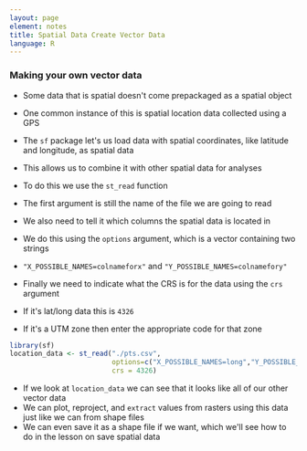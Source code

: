 ```yaml
---
layout: page
element: notes
title: Spatial Data Create Vector Data
language: R
--- 
```


### Making your own vector data

* Some data that is spatial doesn't come prepackaged as a spatial object
* One common instance of this is spatial location data collected using a GPS
* The `sf` package let's us load data with spatial coordinates, like latitude and longitude, as spatial data
* This allows us to combine it with other spatial data for analyses

* To do this we use the `st_read` function
* The first argument is still the name of the file we are going to read
* We also need to tell it which columns the spatial data is located in
* We do this using the `options` argument, which is a vector containing two strings
* `"X_POSSIBLE_NAMES=colnameforx"` and `"Y_POSSIBLE_NAMES=colnamefory"`
* Finally we need to indicate what the CRS is for the data using the `crs` argument
* If it's lat/long data this is `4326`
* If it's a UTM zone then enter the appropriate code for that zone

```r
library(sf)
location_data <- st_read("./pts.csv",
                         options=c("X_POSSIBLE_NAMES=long","Y_POSSIBLE_NAMES=lat"),
		                 crs = 4326)
```

* If we look at `location_data` we can see that it looks like all of our other vector data
* We can plot, reproject, and `extract` values from rasters using this data just like we can from shape files
* We can even save it as a shape file if we want, which we'll see how to do in the lesson on save spatial data
